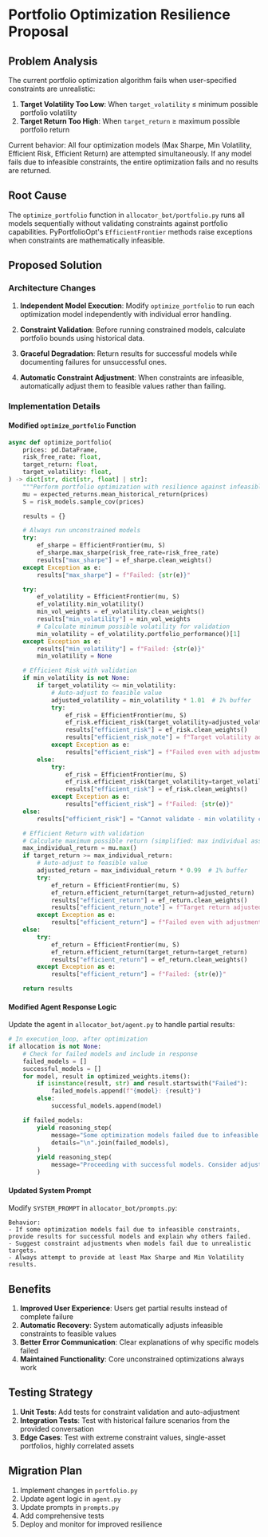 # Portfolio Optimization Resilience Proposal

## Problem Analysis

The current portfolio optimization algorithm fails when user-specified constraints are unrealistic:

1. **Target Volatility Too Low**: When `target_volatility` ≤ minimum possible portfolio volatility
2. **Target Return Too High**: When `target_return` ≥ maximum possible portfolio return

Current behavior: All four optimization models (Max Sharpe, Min Volatility, Efficient Risk, Efficient Return) are attempted simultaneously. If any model fails due to infeasible constraints, the entire optimization fails and no results are returned.

## Root Cause

The `optimize_portfolio` function in `allocator_bot/portfolio.py` runs all models sequentially without validating constraints against portfolio capabilities. PyPortfolioOpt's `EfficientFrontier` methods raise exceptions when constraints are mathematically infeasible.

## Proposed Solution

### Architecture Changes

1. **Independent Model Execution**: Modify `optimize_portfolio` to run each optimization model independently with individual error handling.

2. **Constraint Validation**: Before running constrained models, calculate portfolio bounds using historical data.

3. **Graceful Degradation**: Return results for successful models while documenting failures for unsuccessful ones.

4. **Automatic Constraint Adjustment**: When constraints are infeasible, automatically adjust them to feasible values rather than failing.

### Implementation Details

#### Modified `optimize_portfolio` Function

```python
async def optimize_portfolio(
    prices: pd.DataFrame,
    risk_free_rate: float,
    target_return: float,
    target_volatility: float,
) -> dict[str, dict[str, float] | str]:
    """Perform portfolio optimization with resilience against infeasible constraints."""
    mu = expected_returns.mean_historical_return(prices)
    S = risk_models.sample_cov(prices)

    results = {}

    # Always run unconstrained models
    try:
        ef_sharpe = EfficientFrontier(mu, S)
        ef_sharpe.max_sharpe(risk_free_rate=risk_free_rate)
        results["max_sharpe"] = ef_sharpe.clean_weights()
    except Exception as e:
        results["max_sharpe"] = f"Failed: {str(e)}"

    try:
        ef_volatility = EfficientFrontier(mu, S)
        ef_volatility.min_volatility()
        min_vol_weights = ef_volatility.clean_weights()
        results["min_volatility"] = min_vol_weights
        # Calculate minimum possible volatility for validation
        min_volatility = ef_volatility.portfolio_performance()[1]
    except Exception as e:
        results["min_volatility"] = f"Failed: {str(e)}"
        min_volatility = None

    # Efficient Risk with validation
    if min_volatility is not None:
        if target_volatility <= min_volatility:
            # Auto-adjust to feasible value
            adjusted_volatility = min_volatility * 1.01  # 1% buffer
            try:
                ef_risk = EfficientFrontier(mu, S)
                ef_risk.efficient_risk(target_volatility=adjusted_volatility)
                results["efficient_risk"] = ef_risk.clean_weights()
                results["efficient_risk_note"] = f"Target volatility adjusted from {target_volatility:.3f} to {adjusted_volatility:.3f} (minimum possible)"
            except Exception as e:
                results["efficient_risk"] = f"Failed even with adjustment: {str(e)}"
        else:
            try:
                ef_risk = EfficientFrontier(mu, S)
                ef_risk.efficient_risk(target_volatility=target_volatility)
                results["efficient_risk"] = ef_risk.clean_weights()
            except Exception as e:
                results["efficient_risk"] = f"Failed: {str(e)}"
    else:
        results["efficient_risk"] = "Cannot validate - min volatility calculation failed"

    # Efficient Return with validation
    # Calculate maximum possible return (simplified: max individual asset return)
    max_individual_return = mu.max()
    if target_return >= max_individual_return:
        # Auto-adjust to feasible value
        adjusted_return = max_individual_return * 0.99  # 1% buffer
        try:
            ef_return = EfficientFrontier(mu, S)
            ef_return.efficient_return(target_return=adjusted_return)
            results["efficient_return"] = ef_return.clean_weights()
            results["efficient_return_note"] = f"Target return adjusted from {target_return:.3f} to {adjusted_return:.3f} (maximum possible)"
        except Exception as e:
            results["efficient_return"] = f"Failed even with adjustment: {str(e)}"
    else:
        try:
            ef_return = EfficientFrontier(mu, S)
            ef_return.efficient_return(target_return=target_return)
            results["efficient_return"] = ef_return.clean_weights()
        except Exception as e:
            results["efficient_return"] = f"Failed: {str(e)}"

    return results
```

#### Modified Agent Response Logic

Update the agent in `allocator_bot/agent.py` to handle partial results:

```python
# In execution_loop, after optimization
if allocation is not None:
    # Check for failed models and include in response
    failed_models = []
    successful_models = []
    for model, result in optimized_weights.items():
        if isinstance(result, str) and result.startswith("Failed"):
            failed_models.append(f"{model}: {result}")
        else:
            successful_models.append(model)

    if failed_models:
        yield reasoning_step(
            message="Some optimization models failed due to infeasible constraints:",
            details="\n".join(failed_models),
        )
        yield reasoning_step(
            message="Proceeding with successful models. Consider adjusting constraints for failed models.",
        )
```

#### Updated System Prompt

Modify `SYSTEM_PROMPT` in `allocator_bot/prompts.py`:

```
Behavior:
- If some optimization models fail due to infeasible constraints, provide results for successful models and explain why others failed.
- Suggest constraint adjustments when models fail due to unrealistic targets.
- Always attempt to provide at least Max Sharpe and Min Volatility results.
```

## Benefits

1. **Improved User Experience**: Users get partial results instead of complete failure
2. **Automatic Recovery**: System automatically adjusts infeasible constraints to feasible values
3. **Better Error Communication**: Clear explanations of why specific models failed
4. **Maintained Functionality**: Core unconstrained optimizations always work

## Testing Strategy

1. **Unit Tests**: Add tests for constraint validation and auto-adjustment
2. **Integration Tests**: Test with historical failure scenarios from the provided conversation
3. **Edge Cases**: Test with extreme constraint values, single-asset portfolios, highly correlated assets

## Migration Plan

1. Implement changes in `portfolio.py`
2. Update agent logic in `agent.py`
3. Update prompts in `prompts.py`
4. Add comprehensive tests
5. Deploy and monitor for improved resilience
